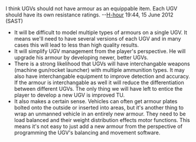 I think UGVs should not have armour as an equippable item. Each UGV
should have its own resistance ratings.
--[H-hour](User:H-hour "wikilink") 19:44, 15 June 2012 (SAST)

- It will be difficult to model multiple types of armours on a single
  UGV. It means we'll need to have several versions of each UGV and in
  many cases this will lead to less than high quality results.
- It will simplify UGV management from the player's perspective. He will
  upgrade his armour by developing newer, better UGVs.
- There is a strong likelihood that UGVs will have interchangable
  weapons (machine gun/rocket launcher) with multiple ammunition types.
  It may also have interchangable equipment to improve detection and
  accuracy. If the armour is interchangable as well it will reduce the
  differentiation between different UGVs. The only thing we will have
  left to entice the player to develop a new UGV is improved TU.
- It also makes a certain sense. Vehicles can often get armour plates
  bolted onto the outside or inserted into areas, but it's another thing
  to wrap an unmanned vehicle in an entirely new armour. They need to be
  load balanced and their weight distribution effects motor functions.
  This means it's not easy to just add a new armour from the perspective
  of programming the UGV's balancing and movement software.